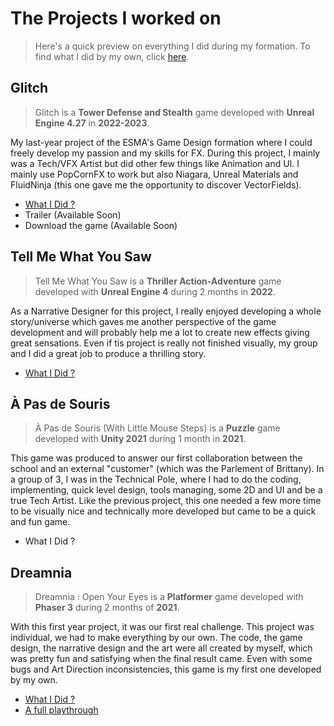 # The Projects I worked on

> Here's a quick preview on everything I did during my formation. To find what I did by my own, click [here]().

## Glitch

> Glitch is a **Tower Defense and Stealth** game developed with **Unreal Engine 4.27** in **2022-2023**.

My last-year project of the ESMA's Game Design formation where I could freely develop my passion and my skills for FX. During this project, I mainly was a Tech/VFX Artist but did other few things like Animation and UI. I mainly use PopCornFX to work but also Niagara, Unreal Materials and FluidNinja (this one gave me the opportunity to discover VectorFields).

- [What I Did ?](https://github.com/MatthieuAUBERT/MatthieuAUBERT.github.io/blob/main/Projects/SchoolProjects/Glitch.md)
- Trailer (Available Soon)
- Download the game (Available Soon)

## Tell Me What You Saw

> Tell Me What You Saw is a **Thriller Action-Adventure** game developed with **Unreal Engine 4** during  2 months in **2022**.

As a Narrative Designer for this project, I really enjoyed developing a whole story/universe which gaves me another perspective of the game development and will probably help me a lot to create new effects giving great sensations. Even if tis project is really not finished visually, my group and I did a great job to produce a thrilling story.

- [What I Did ?](https://github.com/MatthieuAUBERT/MatthieuAUBERT.github.io/blob/main/Projects/SchoolProjects/TellMeWhatYouSaw.md)

## À Pas de Souris

> À Pas de Souris (With Little Mouse Steps) is a **Puzzle** game developed with **Unity 2021** during 1 month in **2021**.

This game was produced to answer our first collaboration between the school and an external "customer" (which was the Parlement of Brittany). In a group of 3, I was in the Technical Pole, where I had to do the coding, implementing, quick level design, tools managing, some 2D and UI and be a true Tech Artist. Like the previous project, this one needed a few more time to be visually nice and technically more developed but came to be a quick and fun game.

- What I Did ?

## Dreamnia

> Dreamnia : Open Your Eyes is a **Platformer** game developed with **Phaser 3** during 2 months of **2021**.

With this first year project, it was our first real challenge. This project was individual, we had to make everything by our own. The code, the game design, the narrative design and the art were all created by myself, which was pretty fun and satisfying when the final result came. Even with some bugs and Art Direction inconsistencies, this game is my first one developed by my own.

- [What I Did ?](https://github.com/MatthieuAUBERT/MatthieuAUBERT.github.io/blob/main/Projects/SchoolProjects/Dreamnia.md)
- [A full playthrough](https://youtu.be/tyygOTL3HG0)
